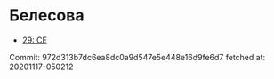 # Белесова
- [29: CE](29.md)

Commit: 972d313b7dc6ea8dc0a9d547e5e448e16d9fe6d7
 fetched at: 20201117-050212

